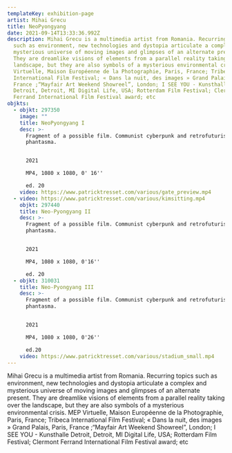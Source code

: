 ```yaml
---
templateKey: exhibition-page
artist: Mihai Grecu
title: NeoPyongyang
date: 2021-09-14T13:33:36.992Z
description: Mihai Grecu is a multimedia artist from Romania. Recurring topics
  such as environment, new technologies and dystopia articulate a complex and
  mysterious universe of moving images and glimpses of an alternate present.
  They are dreamlike visions of elements from a parallel reality taking over the
  landscape, but they are also symbols of a mysterious environmental crisis. MEP
  Virtuelle, Maison Européenne de la Photographie, Paris, France; Tribeca
  International Film Festival; « Dans la nuit, des images » Grand Palais, Paris,
  France ;“Mayfair Art Weekend Showreel”, London; I SEE YOU - Kunsthalle
  Detroit, Detroit, MI Digital Life, USA; Rotterdam Film Festival; Clermont
  Ferrand International Film Festival award; etc
objkts:
  - objkt: 297350
    image: ""
    title: NeoPyongyang I
    desc: >-
      Fragment of a possible film. Communist cyberpunk and retrofuturist
      phantasma.


      2021

      MP4, 1080 x 1080, 0' 16''

      ed. 20
    video: https://www.patricktresset.com/various/gate_preview.mp4
  - video: https://www.patricktresset.com/various/kimsitting.mp4
    objkt: 297440
    title: Neo-Pyongyang II
    desc: >-
      Fragment of a possible film. Communist cyberpunk and retrofuturist
      phantasma.


      2021

      MP4, 1080 x 1080, 0'16''

      ed. 20
  - objkt: 310031
    title: Neo-Pyongyang III
    desc: >-
      Fragment of a possible film. Communist cyberpunk and retrofuturist
      phantasma.


      2021

      MP4, 1080 x 1080, 0'26''

      ed.20
    video: https://www.patricktresset.com/various/stadium_small.mp4
---
```

Mihai Grecu is a multimedia artist from Romania. Recurring topics such as environment, new technologies and dystopia articulate a complex and mysterious universe of moving images and glimpses of an alternate present. They are dreamlike visions of elements from a parallel reality taking over the landscape, but they are also symbols of a mysterious environmental crisis. MEP Virtuelle, Maison Européenne de la Photographie, Paris, France; Tribeca International Film Festival; « Dans la nuit, des images » Grand Palais, Paris, France ;“Mayfair Art Weekend Showreel”, London; I SEE YOU - Kunsthalle Detroit, Detroit, MI Digital Life, USA; Rotterdam Film Festival; Clermont Ferrand International Film Festival award; etc